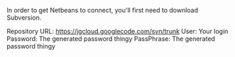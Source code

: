 In order to get Netbeans to connect, you'll first need to download Subversion.

Repository URL: https://jgcloud.googlecode.com/svn/trunk
User: Your login
Password: The generated password thingy
PassPhrase: The generated password thingy